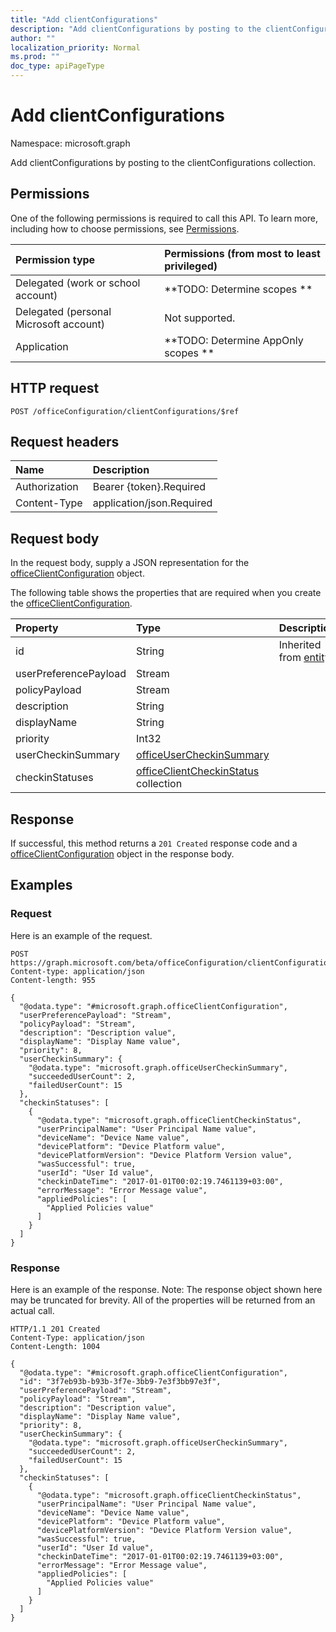 ```yaml
---
title: "Add clientConfigurations"
description: "Add clientConfigurations by posting to the clientConfigurations collection."
author: ""
localization_priority: Normal
ms.prod: ""
doc_type: apiPageType
---
```


# Add clientConfigurations

Namespace: microsoft.graph

Add clientConfigurations by posting to the clientConfigurations collection.

## Permissions
One of the following permissions is required to call this API. To learn more, including how to choose permissions, see [Permissions](/concepts/permissions-reference.md).

|Permission type|Permissions (from most to least privileged)|
|:---|:---|
|Delegated (work or school account)|**TODO: Determine scopes **|
|Delegated (personal Microsoft account)|Not supported.|
|Application|**TODO: Determine AppOnly scopes **|

## HTTP request
<!-- {
  "blockType": "ignored"
}
-->
``` http
POST /officeConfiguration/clientConfigurations/$ref
```

## Request headers
|Name|Description|
|:---|:---|
|Authorization|Bearer {token}.Required|
|Content-Type|application/json.Required|

## Request body
In the request body, supply a JSON representation for the [officeClientConfiguration](../resources/officeclientconfiguration.md) object.

The following table shows the properties that are required when you create the [officeClientConfiguration](../resources/officeclientconfiguration.md).

|Property|Type|Description|
|:---|:---|:---|
|id|String| Inherited from [entity](../resources/entity.md)|
|userPreferencePayload|Stream||
|policyPayload|Stream||
|description|String||
|displayName|String||
|priority|Int32||
|userCheckinSummary|[officeUserCheckinSummary](../resources/officeusercheckinsummary.md)||
|checkinStatuses|[officeClientCheckinStatus](../resources/officeclientcheckinstatus.md) collection||



## Response
If successful, this method returns a `201 Created` response code and a [officeClientConfiguration](../resources/officeclientconfiguration.md) object in the response body.

## Examples

### Request
Here is an example of the request.
<!-- {
  "blockType": "request",
  "name": "create_officeclientconfiguration_from_"
}
-->
``` http
POST https://graph.microsoft.com/beta/officeConfiguration/clientConfigurations
Content-type: application/json
Content-length: 955

{
  "@odata.type": "#microsoft.graph.officeClientConfiguration",
  "userPreferencePayload": "Stream",
  "policyPayload": "Stream",
  "description": "Description value",
  "displayName": "Display Name value",
  "priority": 8,
  "userCheckinSummary": {
    "@odata.type": "microsoft.graph.officeUserCheckinSummary",
    "succeededUserCount": 2,
    "failedUserCount": 15
  },
  "checkinStatuses": [
    {
      "@odata.type": "microsoft.graph.officeClientCheckinStatus",
      "userPrincipalName": "User Principal Name value",
      "deviceName": "Device Name value",
      "devicePlatform": "Device Platform value",
      "devicePlatformVersion": "Device Platform Version value",
      "wasSuccessful": true,
      "userId": "User Id value",
      "checkinDateTime": "2017-01-01T00:02:19.7461139+03:00",
      "errorMessage": "Error Message value",
      "appliedPolicies": [
        "Applied Policies value"
      ]
    }
  ]
}
```

### Response
Here is an example of the response. Note: The response object shown here may be truncated for brevity. All of the properties will be returned from an actual call.
<!-- {
  "blockType": "response",
  "truncated": true,
  "@odata.type": "microsoft.graph.officeclientconfiguration"
}
-->
``` http
HTTP/1.1 201 Created
Content-Type: application/json
Content-Length: 1004

{
  "@odata.type": "#microsoft.graph.officeClientConfiguration",
  "id": "3f7eb93b-b93b-3f7e-3bb9-7e3f3bb97e3f",
  "userPreferencePayload": "Stream",
  "policyPayload": "Stream",
  "description": "Description value",
  "displayName": "Display Name value",
  "priority": 8,
  "userCheckinSummary": {
    "@odata.type": "microsoft.graph.officeUserCheckinSummary",
    "succeededUserCount": 2,
    "failedUserCount": 15
  },
  "checkinStatuses": [
    {
      "@odata.type": "microsoft.graph.officeClientCheckinStatus",
      "userPrincipalName": "User Principal Name value",
      "deviceName": "Device Name value",
      "devicePlatform": "Device Platform value",
      "devicePlatformVersion": "Device Platform Version value",
      "wasSuccessful": true,
      "userId": "User Id value",
      "checkinDateTime": "2017-01-01T00:02:19.7461139+03:00",
      "errorMessage": "Error Message value",
      "appliedPolicies": [
        "Applied Policies value"
      ]
    }
  ]
}
```

